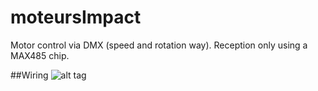 # moteursImpact

Motor control via DMX (speed and rotation way). Reception only using a MAX485 chip.

##Wiring
![alt tag](http://ameisso.fr/temp/MoteursImpact/img.jpg)
